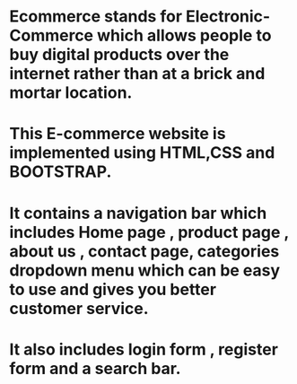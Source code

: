 # Ecommerce stands for Electronic-Commerce which allows people to buy digital products over the internet rather than at a brick and mortar location.
# This E-commerce website is implemented using HTML,CSS and BOOTSTRAP.
# It contains a navigation bar which includes Home page , product page , about us , contact page, categories dropdown menu which can be easy to use and gives you better customer service.
# It also includes login form , register form and a search bar.


